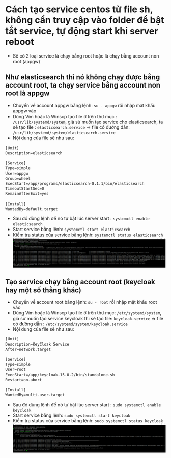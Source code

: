 # Cách tạo service centos từ file sh, không cần truy cập vào folder để bật tắt service, tự động start khi server reboot
 * Sẽ có 2 loại service là chạy bằng root hoặc là chạy bằng account non root (appgw)
 ## Như elasticsearch thì nó không chạy được bằng account root, ta chạy service bằng account non root là appgw
 * Chuyển về account appgw bằng lệnh: `su - appgw` rồi nhập mật khẩu appgw vào
 * Dùng Vim hoặc là Winscp tạo file ở trên thư mục : `/usr/lib/systemd/system`, giả sử muốn tạo service cho elasticsearch, 
 ta sẽ tạo file : `elasticsearch.service` => file có đường dẫn: `/usr/lib/systemd/system/elasticsearch.service`
 * Nội dung của file sẽ như sau:
```
[Unit]
Description=elasticsearch

[Service]
Type=simple
User=appgw
Group=wheel
ExecStart=/app/programs/elasticsearch-8.1.1/bin/elasticsearch
TimeoutStartSec=0
RemainAfterExit=yes

[Install]
WantedBy=default.target
   ```
 * Sau đó dùng lệnh để nó tự bật lúc server start : `systemctl enable elasticsearch`
 * Start service bằng lệnh: `systemctl start elasticsearch`
 * Kiểm tra status của service bằng lệnh: `systemctl status elasticsearch`
 ![](step_4.PNG)
 ## Tạo service chạy bằng account root (keycloak hay một số thằng khác)
 * Chuyển về account root bằng lệnh: `su - root` rồi nhập mật khẩu root vào
 * Dùng Vim hoặc là Winscp tạo file ở trên thư mục: `/etc/systemd/system`, giả sử muốn tạo service keycloak thì sẽ tạo file: `keycloak.service`
 => file có đường dẫn : `/etc/systemd/system/keycloak.service`
 * Nội dung của file sẽ như sau:
```
[Unit]
Description=KeyCloak Service
After=network.target

[Service]
Type=simple
User=root
ExecStart=/app/keycloak-15.0.2/bin/standalone.sh
Restart=on-abort

[Install]
WantedBy=multi-user.target
```
* Sau đó dùng lệnh để nó tự bật lúc server start : `sudo systemctl enable keycloak`
* Start service bằng lệnh: `sudo systemctl start keycloak`
* Kiểm tra status của service bằng lệnh: `sudo systemctl status keycloak`
 ![](step_5.PNG)